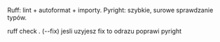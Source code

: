 Ruff: lint + autoformat + importy.
Pyright: szybkie, surowe sprawdzanie typów.


ruff check . (--fix) jesli uzyjesz fix to odrazu poprawi 
pyright